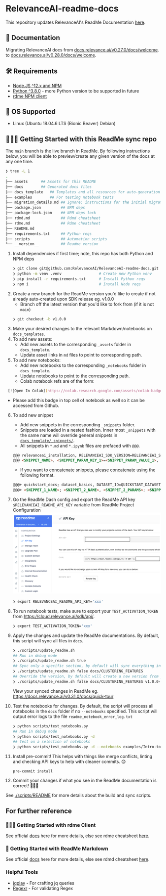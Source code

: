 # RelevanceAI-readme-docs

This repository updates RelevanceAI's ReadMe Documentation [here](https://docs.relevance.ai/docs).

## 🧠 Documentation

Migrating RelevanceAI docs from [docs.relevance.ai/v0.27.0/docs/welcome](https://docs.relevance.ai/v0.27.0/docs/welcome).
 to [docs.relevance.ai/v0.28.0/docs/welcome](https://docs.relevance.ai/v0.28.0/docs/welcome).


## 🛠️  Requirements

- [Node.JS ^12.x and NPM](https://docs.npmjs.com/downloading-and-installing-node-js-and-npm)
- [Python ^3.8.0](https://www.python.org/downloads/release/python-380/) - more Python version to be supported in future
- [rdme NPM client](https://www.npmjs.com/package/rdme/v/6.2.1)

## 🧰 OS Supported

- Linux (Ubuntu 18.04.6 LTS (Bionic Beaver) Debian)

## 👩🏻‍💻 Getting Started with this ReadMe sync repo

The `main` branch is the live branch in ReadMe.
By following instructions below, you will be able to preview/create any given version of the docs at any one time.

```zsh
❯ tree -L 1
.
├── assets      ## Assets for this README
├── docs        ## Generated docs files
├── docs_template   ## Templates and all resources for auto-generation
├── examples        ## For testing notebook tests
├── migration_details.md ## Ignore: instructions for the initial migration
├── package.json         ## NPM deps
├── package-lock.json    ## NPM deps lock
├── rdmd.md              ## Rdmd cheatsheet
├── rdme.md              ## Rdme cheatsheet
├── README.md
├── requirements.txt     ## Python reqs
├── scripts              ## Automation scripts
└── __version__          ## Readme version
```


1. Install dependencies if first time; note, this repo has both Python and NPM deps
    ```zsh
    ❯ git clone git@github.com:RelevanceAI/RelevanceAI-readme-docs.git
    ❯ python -m venv .venv                 # Create new Python venv
    ❯ pip install -r requirements.txt      # Install Python reqs
    ❯ npm i                                # Install Node reqs
    ```
2. Create a new branch for the ReadMe version you'd like to create if not already auto-created upon SDK release eg. v1.0.0
   - Branch off the latest version that you'd like to fork from (if it is not `main`)
    ```zsh
    ❯ git checkout -b v1.0.0
    ```
3. Make your desired changes to the relevant Markdown/notebooks on `docs_templates`.
4. To add new assets:
   - Add new assets to the corresponding `_assets` folder in `docs_template`.
   - Update asset links in `md` files to point to corresponding path.
5. To add new notebooks:
   - Add new notebooks to the corresponding `_notebooks` folder in `docs_template`.
   - Update notebooks to point to the corresponding path.
   - Colab notebook refs are of the form:
  ```zsh
   [![Open In Colab](https://colab.research.google.com/assets/colab-badge.svg)](https://colab.research.google.com/github/RelevanceAI/RelevanceAI-readme-docs/blob/v0.33.2/docs/GETTING_STARTED/_notebooks/Intro-to-Relevance-AI.ipynb)
  ```
  - Please add this badge in top cell of notebook as well so it can be accessed from Github.
6. To add new snippet
   - Add new snippets in the corresponding `_snippets` folder.
   - Snippets are loaded in a nested fashion. Inner most `_snippets` with the same name will override general snippets in [`docs_template/_snippets/`](./docs_template/_snippets/).
   - All snippets in `*.md` and `*.ipynb` files are prefaced with `@@@`.
    ```markdown
    @@@ relevanceai_installation, RELEVANCEAI_SDK_VERSION=RELEVANCEAI_SDK_VERSION @@@
    @@@ <SNIPPET_NAME>, <SNIPPET_PARAM_KEY_1>=<SNIPPET_PARAM_VALUE_1>, <SNIPPET_PARAM_KEY_2>=<SNIPPET_PARAM_VALUE_2>, ...  @@@
    ```
    - If you want to concatenate snippets, please concatenate using the following format.
    ```markdown
    @@@+ quickstart_docs; dataset_basics, DATASET_ID=QUICKSTART_DATASET_ID @@@
    @@@+ <SNIPPET_1_NAME>; <SNIPPET_2_NAME>, <SNIPPET_2_PARAMS>; <SNIPPET_3_NAME>, <SNIPPET_3_PARAMS>; @@@
    ```
7. Go the ReadMe Dash config and export the ReadMe API key `$RELEVANCEAI_README_API_KEY` variable from ReadMe Project Configuration
   ![](./assets/readme_api_key.png)
   ```zsh
   ❯ export RELEVANCEAI_README_API_KEY='xxx'
   ```
9.  To run notebook tests, make sure to export your `TEST_ACTIVATION_TOKEN` from https://cloud.relevance.ai/sdk/api/.
    ```zsh
    ❯ export TEST_ACTIVATION_TOKEN='xxx'
    ```
9. Apply the changes and update the ReadMe documentations. By default, this script will sync all files in `docs`.
    ```zsh
    ❯ ./scripts/update_readme.sh
    ## Run in debug mode
    ❯ ./scripts/update_readme.sh true
    ## Sync only a specific section, by default will sync everything in the generated `docs` folder.
    ❯ ./scripts/update_readme.sh false docs/CLUSTERING_FEATURES
    ## Override the version, by default will create a new version from your current Git branch name
    ❯ ./scripts/update_readme.sh false docs/CLUSTERING_FEATURES v1.0.0-my-new-version
    ```
    View your synced changes in ReadMe eg. https://docs.relevance.ai/v0.31.0/docs/quick-tour
10. Test the notebooks for changes. By default, the script will process all notebooks in the `docs` folder if no `--notebooks` specified. This script will output error logs to the file `readme_notebook_error_log.txt`
    ```zsh
    ❯ python scripts/test_notebooks.py
    ## Run in debug mode
    ❯ python scripts/test_notebooks.py -d
    ## Test on a selection of notebooks
    ❯ python scripts/test_notebooks.py -d --notebooks examples/Intro-to-Relevance-AI.ipynb examples/RelevanceAI-ReadMe-Quick-Feature-Tour.ipynb
    ```

11. Install pre-commit! This helps with things like merge conflicts, linting and checking API keys to help with cleaner commits. 😊
    ```
    pre-commit install
    ```
12. Commit your changes if what you see in the ReadMe documentation is correct! 🎉💪🏻

See [./scripts/README](./scripts/README) for more details about the build and sync scripts.



## For further reference
### 👩🏻‍💻 Getting Started with rdme Client

See official [docs](https://www.npmjs.com/package/rdme/v/6.2.1) here for more details, else see rdme cheatsheet [here](./rdme.md).

### 📘 Getting Started with ReadMe Markdown

See official [docs](https://rdmd.readme.io/docs/getting-started) here for more details, else see rdmd cheatsheet [here](./rdmd.md).

### Helpful Tools

- [jqplay](https://jqplay.org/s/VTxvuAo0T2) - For crafting jq queries
- [Regexr](https://regexr.com/) - For validating Regex